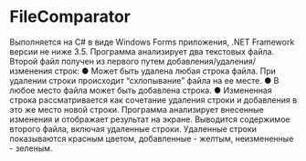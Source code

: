 # FileComparator
Выполняется на C# в виде Windows Forms  приложения, .NET Framework версии не ниже 3.5.
Программа анализирует два текстовых файла. Второй файл получен из первого путем добавления/удаления/изменения строк:
●	Может быть удалена любая строка файла. При удалении строки происходит “схлопывание” файла на ее месте.
●	В любое место файла может быть добавлена строка.
●	Измененная строка рассматривается как сочетание удаления строки и добавления в это же место новой строки.
Программа анализирует внесенные изменения и отображает результат на экране.  Выводится содержимое второго файла, включая удаленные строки.  Удаленные строки показываются красным цветом, добавленные - желтым, неизмененные - зеленым.
